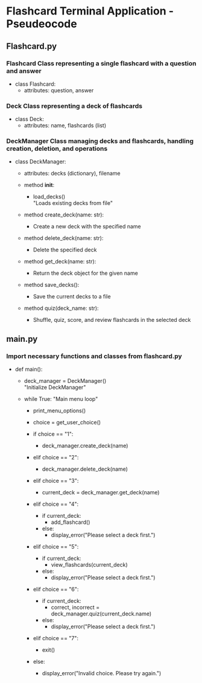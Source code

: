 # Flashcard Terminal Application - Pseudeocode

## Flashcard.py 
### Flashcard Class representing a single flashcard with a question and answer
- class Flashcard:
    - attributes: question, answer

### Deck Class representing a deck of flashcards
- class Deck:
    - attributes: name, flashcards (list)

### DeckManager Class managing decks and flashcards, handling creation, deletion, and operations
- class DeckManager:
    - attributes: decks (dictionary), filename

    - method __init__:
        - load_decks()  
        "Loads existing decks from file"

    - method create_deck(name: str):
        - Create a new deck with the specified name

    - method delete_deck(name: str):
        - Delete the specified deck
    
    - method get_deck(name: str):
        - Return the deck object for the given name

    - method save_decks():
        - Save the current decks to a file

    - method quiz(deck_name: str):
        - Shuffle, quiz, score, and review flashcards in the selected deck

## main.py
### Import necessary functions and classes from flashcard.py
- def main():
    - deck_manager = DeckManager()  
    "Initialize DeckManager"

    - while True:  "Main menu loop"
        - print_menu_options()
        - choice = get_user_choice()

        - if choice == "1":
            - deck_manager.create_deck(name)
        - elif choice == "2":
            - deck_manager.delete_deck(name)
        - elif choice == "3":
            - current_deck = deck_manager.get_deck(name)
        - elif choice == "4":
            - if current_deck:
                - add_flashcard()
            - else:
                - display_error("Please select a deck first.")
        - elif choice == "5":
            - if current_deck:
                - view_flashcards(current_deck)
            - else:
                - display_error("Please select a deck first.")
        - elif choice == "6":
            - if current_deck:
                - correct, incorrect = deck_manager.quiz(current_deck.name)
            - else:
                - display_error("Please select a deck first.")
        - elif choice == "7":
            - exit()
        - else:
            - display_error("Invalid choice. Please try again.")

